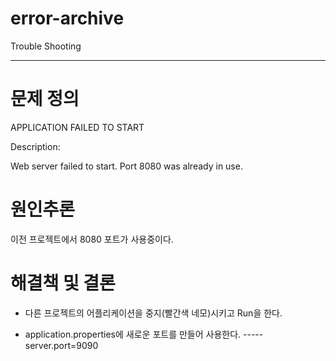 # error-archive
Trouble Shooting

---

# 문제 정의

APPLICATION FAILED TO START

Description:

Web server failed to start. Port 8080 was already in use.

# 원인추론

이전 프로젝트에서 8080 포트가 사용중이다.

# 해결책 및 결론

- 다른 프로젝트의 어플리케이션을 중지(빨간색 네모)시키고 Run을 한다.

- application.properties에 새로운 포트를 만들어 사용한다.  ----- server.port=9090

